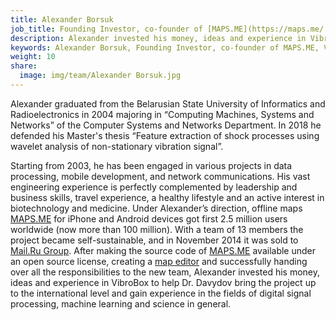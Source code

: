 ```yaml
---
title: Alexander Borsuk
job_title: Founding Investor, co-founder of [MAPS.ME](https://maps.me/ "Offline maps for iPhone and Android"), Master of Applied Science, M.A.Sc.
description: Alexander invested his money, ideas and experience in VibroBox to help Dr. Davydov bring the project up to the international level and gain experience in the fields of digital signal processing, machine learning and science in general.
keywords: Alexander Borsuk, Founding Investor, co-founder of MAPS.ME, VibroBox
weight: 10
share:
  image: img/team/Alexander Borsuk.jpg
---
```

Alexander graduated from the Belarusian State University of Informatics and Radioelectronics in 2004 majoring in “Computing Machines, Systems and Networks” of the Computer Systems and Networks Department. In 2018 he defended his Master's thesis “Feature extraction of shock processes using wavelet analysis of non-stationary vibration signal”.

Starting from 2003, he has been engaged in various projects in data processing, mobile development, and network communications. His vast engineering experience is perfectly complemented by leadership and business skills, travel experience, a healthy lifestyle and an active interest in biotechnology and medicine. Under Alexander’s direction, offline maps [MAPS.ME](https://maps.me/) for iPhone and Android devices got first 2.5 million users worldwide (now more than 100 million). With a team of 13 members the project became self-sustainable, and in November 2014 it was sold to [Mail.Ru Group](https://techcrunch.com/2014/11/13/mail-ru-buys-maps-me-to-integrate-crowdsourced-maps-into-its-my-com-app-portal/). After making the source code of [MAPS.ME](https://maps.me/) available under an open source license, creating a [map editor](https://venturebeat.com/2016/04/06/mapsme-openstreetmap-editing/) and successfully handing over all the responsibilities to the new team, Alexander invested his money, ideas and experience in VibroBox to help Dr. Davydov bring the project up to the international level and gain experience in the fields of digital signal processing, machine learning and science in general.
